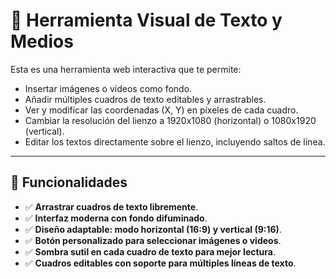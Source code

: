 # 📝 Herramienta Visual de Texto y Medios

Esta es una herramienta web interactiva que te permite:

- Insertar imágenes o videos como fondo.
- Añadir múltiples cuadros de texto editables y arrastrables.
- Ver y modificar las coordenadas (X, Y) en píxeles de cada cuadro.
- Cambiar la resolución del lienzo a 1920x1080 (horizontal) o 1080x1920 (vertical).
- Editar los textos directamente sobre el lienzo, incluyendo saltos de línea.


---

## 🚀 Funcionalidades

- ✅ **Arrastrar cuadros de texto libremente**.
- ✅ **Interfaz moderna con fondo difuminado**.
- ✅ **Diseño adaptable: modo horizontal (16:9) y vertical (9:16)**.
- ✅ **Botón personalizado para seleccionar imágenes o videos**.
- ✅ **Sombra sutil en cada cuadro de texto para mejor lectura**.
- ✅ **Cuadros editables con soporte para múltiples líneas de texto**.



